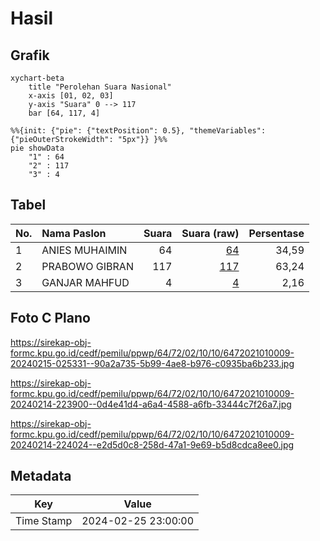 # Hasil

## Grafik

```mermaid
xychart-beta
    title "Perolehan Suara Nasional"
    x-axis [01, 02, 03]
    y-axis "Suara" 0 --> 117
    bar [64, 117, 4]
```

```mermaid
%%{init: {"pie": {"textPosition": 0.5}, "themeVariables": {"pieOuterStrokeWidth": "5px"}} }%%
pie showData
    "1" : 64
    "2" : 117
    "3" : 4
```

## Tabel

| No. | Nama Paslon    | Suara | Suara (raw) | Persentase |
|:--- |:-------------- | -----:| -----------:| ----------:|
| 1   | ANIES MUHAIMIN | 64    | [64][p-1]   | 34,59      |
| 2   | PRABOWO GIBRAN | 117   | [117][p-2]  | 63,24      |
| 3   | GANJAR MAHFUD  | 4     | [4][p-3]    | 2,16       |


[p-1]: https://github.com/gigit-pemilu/pemilu-2024/blob/main/pilpres/hitung-suara/sub/64-kalimantan-timur/sub/72-kota-samarinda/sub/02-samarinda-seberang/sub/1010-tenun-samarinda/sub/009-tps/sub/paslon-1.txt
[p-2]: https://github.com/gigit-pemilu/pemilu-2024/blob/main/pilpres/hitung-suara/sub/64-kalimantan-timur/sub/72-kota-samarinda/sub/02-samarinda-seberang/sub/1010-tenun-samarinda/sub/009-tps/sub/paslon-2.txt
[p-3]: https://github.com/gigit-pemilu/pemilu-2024/blob/main/pilpres/hitung-suara/sub/64-kalimantan-timur/sub/72-kota-samarinda/sub/02-samarinda-seberang/sub/1010-tenun-samarinda/sub/009-tps/sub/paslon-3.txt

## Foto C Plano

https://sirekap-obj-formc.kpu.go.id/cedf/pemilu/ppwp/64/72/02/10/10/6472021010009-20240215-025331--90a2a735-5b99-4ae8-b976-c0935ba6b233.jpg

https://sirekap-obj-formc.kpu.go.id/cedf/pemilu/ppwp/64/72/02/10/10/6472021010009-20240214-223900--0d4e41d4-a6a4-4588-a6fb-33444c7f26a7.jpg

https://sirekap-obj-formc.kpu.go.id/cedf/pemilu/ppwp/64/72/02/10/10/6472021010009-20240214-224024--e2d5d0c8-258d-47a1-9e69-b5d8cdca8ee0.jpg


## Metadata

| Key        | Value               |
| ---------- | ------------------- |
| Time Stamp | 2024-02-25 23:00:00 |



